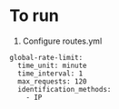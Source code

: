 # To run

1. Configure routes.yml
```
global-rate-limit:
  time_unit: minute
  time_interval: 1
  max_requests: 120
  identification_methods:
    - IP